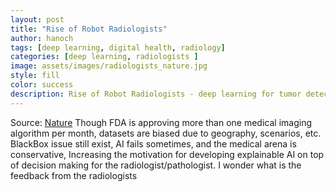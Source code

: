 ```yaml
---
layout: post
title: "Rise of Robot Radiologists"
author: hanoch
tags: [deep learning, digital health, radiology]
categories: [deep learning, radiologists ]
image: assets/images/radiologists_nature.jpg
style: fill
color: success
description: Rise of Robot Radiologists - deep learning for tumor detection
---
```


Source: [Nature](https://www.nature.com/articles/d41586-019-03847-z)
Though FDA is approving more than one medical imaging algorithm per month, 
datasets are biased due to geography, scenarios, etc. 
BlackBox issue still exist, AI fails sometimes, and the medical arena is conservative, 
Increasing the motivation for developing explainable AI 
on top of decision making for the radiologist/pathologist.
I wonder what is the feedback from the radiologists